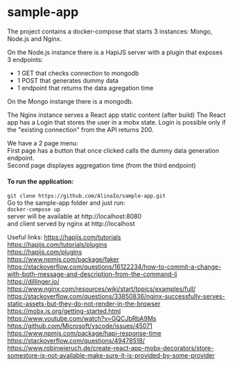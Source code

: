 # sample-app

The project contains a docker-compose that starts 3 instances: Mongo, Node.js and Nginx.

On the Node.js instance there is a HapiJS server with a plugin that exposes 3 endpoints:
- 1 GET that checks connection to mongodb
- 1 POST that generates dummy data
- 1 endpoint that returns the data agregation time

On the Mongo instange there is a mongodb.

The Nginx instance serves a React app static content (after build)
The React app has a Login that stores the user in a mobx state. Login is possible only if the "existing connection" from the API returns 200.

We have a 2 page menu:  
First page has a button that once clicked calls the dummy data generation endpoint.  
Second page displayes aggregation time (from the third endpoint)  

#### To run the application:  
```git clone https://github.com/AlinaIo/sample-app.git```  
Go to the sample-app folder and just run:  
```docker-compose up```  
server will be available at http://localhost:8080  
and client served by nginx at http://localhost  

Useful links:
https://hapijs.com/tutorials  
https://hapijs.com/tutorials/plugins  
https://hapijs.com/plugins  
https://www.npmjs.com/package/faker  
https://stackoverflow.com/questions/16122234/how-to-commit-a-change-with-both-message-and-description-from-the-command-li  
https://dillinger.io/  
https://www.nginx.com/resources/wiki/start/topics/examples/full/  
https://stackoverflow.com/questions/33850836/nginx-successfully-serves-static-assets-but-they-do-not-render-in-the-browser  
https://mobx.js.org/getting-started.html  
https://www.youtube.com/watch?v=GQCJbRbA9Ms  
https://github.com/Microsoft/vscode/issues/45071  
https://www.npmjs.com/package/hapi-response-time  
https://stackoverflow.com/questions/49478518/  
https://www.robinwieruch.de/create-react-app-mobx-decorators/store-somestore-is-not-available-make-sure-it-is-provided-by-some-provider  
